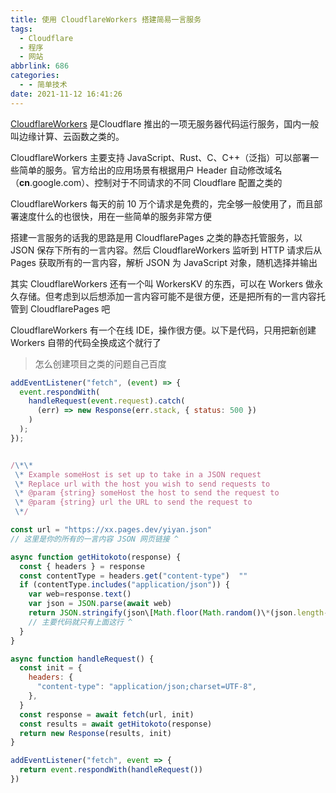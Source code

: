 ```yaml
---
title: 使用 CloudflareWorkers 搭建简易一言服务
tags:
  - Cloudflare
  - 程序
  - 网站
abbrlink: 686
categories:
  - - 简单技术
date: 2021-11-12 16:41:26
---
```


[CloudflareWorkers](https://workers.cloudflare.com/) 是Cloudflare 推出的一项无服务器代码运行服务，国内一般叫边缘计算、云函数之类的。

CloudflareWorkers 主要支持 JavaScript、Rust、C、C++（泛指）可以部署一些简单的服务。官方给出的应用场景有根据用户 Header 自动修改域名（**cn**.google.com）、控制对于不同请求的不同 Cloudflare 配置之类的

CloudflareWorkers 每天的前 10 万个请求是免费的，完全够一般使用了，而且部署速度什么的也很快，用在一些简单的服务非常方便

搭建一言服务的话我的思路是用 CloudflarePages 之类的静态托管服务，以 JSON 保存下所有的一言内容。然后 CloudflareWorkers 监听到 HTTP 请求后从 Pages 获取所有的一言内容，解析 JSON 为 JavaScript 对象，随机选择并输出

其实 CloudflareWorkers 还有一个叫 WorkersKV 的东西，可以在 Workers 做永久存储。但考虑到以后想添加一言内容可能不是很方便，还是把所有的一言内容托管到 CloudflarePages 吧

CloudflareWorkers 有一个在线 IDE，操作很方便。以下是代码，只用把新创建 Workers 自带的代码全换成这个就行了

> 怎么创建项目之类的问题自己百度

```js
addEventListener("fetch", (event) => {
  event.respondWith(
    handleRequest(event.request).catch(
      (err) => new Response(err.stack, { status: 500 })
    )
  );
});


/\*\*
 \* Example someHost is set up to take in a JSON request
 \* Replace url with the host you wish to send requests to
 \* @param {string} someHost the host to send the request to
 \* @param {string} url the URL to send the request to
 \*/

const url = "https://xx.pages.dev/yiyan.json"
// 这里是你的所有的一言内容 JSON 网页链接 ^

async function getHitokoto(response) {
  const { headers } = response
  const contentType = headers.get("content-type")  ""
  if (contentType.includes("application/json")) {
    var web=response.text()
    var json = JSON.parse(await web)
    return JSON.stringify(json\[Math.floor(Math.random()\*(json.length-0+1)+0)\])
    // 主要代码就只有上面这行 ^
  }
}

async function handleRequest() {
  const init = {
    headers: {
      "content-type": "application/json;charset=UTF-8",
    },
  }
  const response = await fetch(url, init)
  const results = await getHitokoto(response)
  return new Response(results, init)
}

addEventListener("fetch", event => {
  return event.respondWith(handleRequest())
})
```
